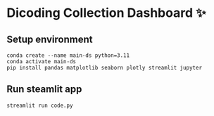 # Dicoding Collection Dashboard ✨

## Setup environment 
```
conda create --name main-ds python=3.11
conda activate main-ds
pip install pandas matplotlib seaborn plotly streamlit jupyter
```

## Run steamlit app
```
streamlit run code.py
```
